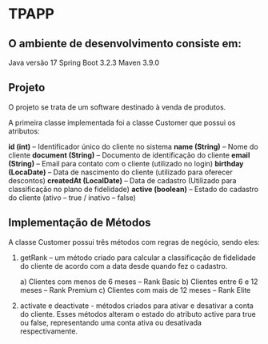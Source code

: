 # TPAPP

## O ambiente de desenvolvimento consiste em:

Java versão 17
Spring Boot 3.2.3
Maven 3.9.0

## Projeto

O projeto se trata de um software destinado à venda de produtos.

A primeira classe implementada foi a classe Customer que possui os atributos:

**id (int)** – Identificador único do cliente no sistema
**name (String)** – Nome do cliente
**document (String)** – Documento de identificação do cliente
**email (String)** – Email para contato com o cliente (utilizado no login)
**birthday (LocaDate)** – Data de nascimento do cliente (utilizado para oferecer descontos)
**createdAt (LocalDate)** – Data de cadastro (Utilizado para classificação no plano de fidelidade)
**active (boolean)** – Estado do cadastro do cliente (ativo – true / inativo – false)

## Implementação de Métodos

A classe Customer possui três métodos com regras de negócio, sendo eles:

1) getRank – um método criado para calcular a classificação de fidelidade do cliente de acordo com a data desde quando fez o cadastro.

	a) Clientes com menos de 6 meses – Rank Basic
	b) Clientes entre 6 e 12 meses – Rank Premium
	c) Clientes com mais de 12 meses – Rank Elite

2) activate e deactivate - métodos criados para ativar e desativar a conta do cliente. Esses métodos alteram o estado do atributo active para true ou false, representando uma conta ativa ou desativada respectivamente.

